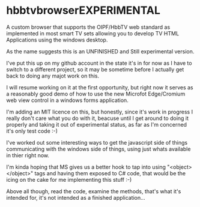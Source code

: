 # hbbtvbrowserEXPERIMENTAL
A custom browser that supports the OIPF/HbbTV web standard as implemented in most smart TV sets allowing you to develop TV HTML Applications using the windows desktop.

As the name suggests this is an UNFINISHED and Still experimental version.

I've put this up on my github account in the state it's in for now as I have to switch to a different project, so it may be sometime before I actually get back to doing any majot work on this.

I will resume working on it at the first opportunity, but right now it serves as a reasonably good demo of how to use the new Microfot Edge/Cromium web view control in a windows forms application.

I'm adding an MIT licence on this, but honestly, since it's work in progress I really don't care what you do with it, beacuse until I get around to doing it properly and taking it out of experimental status, as far as I'm concerned it's only test code :-)

I've worked out some interesting ways to get the javascript side of things communicating with the windows side of things, using just whats available in thier right now.

I'm kinda hoping that MS gives us a better hook to tap into using "&lt;object&gt;&lt;/object&gt;" tags and having them exposed to C# code, that would be the icing on the cake for me implementing this stuff :-)

Above all though, read the code, examine the methods, that's what it's intended for, it's not intended as a finished application...
